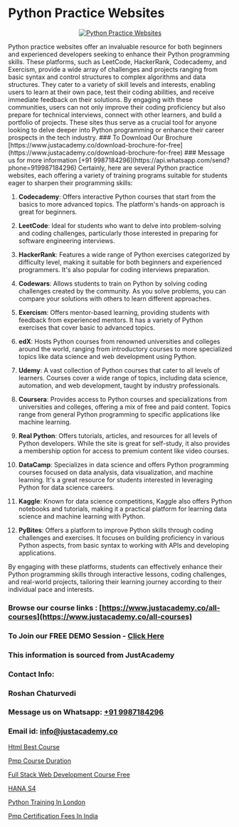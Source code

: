 # Python Practice Websites

<p align="center">
  <a href="https://justacademy.co/course-detail/python-training">
    <img src="https://justacademy.co/storage2/course_image/1709713400_course_image.webp" alt="Python Practice Websites">
  </a>
</p>
Python practice websites offer an invaluable resource for both beginners and experienced developers seeking to enhance their Python programming skills. These platforms, such as LeetCode, HackerRank, Codecademy, and Exercism, provide a wide array of challenges and projects ranging from basic syntax and control structures to complex algorithms and data structures. They cater to a variety of skill levels and interests, enabling users to learn at their own pace, test their coding abilities, and receive immediate feedback on their solutions. By engaging with these communities, users can not only improve their coding proficiency but also prepare for technical interviews, connect with other learners, and build a portfolio of projects. These sites thus serve as a crucial tool for anyone looking to delve deeper into Python programming or enhance their career prospects in the tech industry.
### To Download Our Brochure [https://www.justacademy.co/download-brochure-for-free](https://www.justacademy.co/download-brochure-for-free)
### Message us for more information [+91 9987184296](https://api.whatsapp.com/send?phone=919987184296)
Certainly, here are several Python practice websites, each offering a variety of training programs suitable for students eager to sharpen their programming skills:

1) **Codecademy**: Offers interactive Python courses that start from the basics to more advanced topics. The platform's hands-on approach is great for beginners.

2) **LeetCode**: Ideal for students who want to delve into problem-solving and coding challenges, particularly those interested in preparing for software engineering interviews.

3) **HackerRank**: Features a wide range of Python exercises categorized by difficulty level, making it suitable for both beginners and experienced programmers. It's also popular for coding interviews preparation.

4) **Codewars**: Allows students to train on Python by solving coding challenges created by the community. As you solve problems, you can compare your solutions with others to learn different approaches.

5) **Exercism**: Offers mentor-based learning, providing students with feedback from experienced mentors. It has a variety of Python exercises that cover basic to advanced topics.

6) **edX**: Hosts Python courses from renowned universities and colleges around the world, ranging from introductory courses to more specialized topics like data science and web development using Python.

7) **Udemy**: A vast collection of Python courses that cater to all levels of learners. Courses cover a wide range of topics, including data science, automation, and web development, taught by industry professionals.

8) **Coursera**: Provides access to Python courses and specializations from universities and colleges, offering a mix of free and paid content. Topics range from general Python programming to specific applications like machine learning.

9) **Real Python**: Offers tutorials, articles, and resources for all levels of Python developers. While the site is great for self-study, it also provides a membership option for access to premium content like video courses.

10) **DataCamp**: Specializes in data science and offers Python programming courses focused on data analysis, data visualization, and machine learning. It's a great resource for students interested in leveraging Python for data science careers.

11) **Kaggle**: Known for data science competitions, Kaggle also offers Python notebooks and tutorials, making it a practical platform for learning data science and machine learning with Python.

12) **PyBites**: Offers a platform to improve Python skills through coding challenges and exercises. It focuses on building proficiency in various Python aspects, from basic syntax to working with APIs and developing applications.

By engaging with these platforms, students can effectively enhance their Python programming skills through interactive lessons, coding challenges, and real-world projects, tailoring their learning journey according to their individual pace and interests.

### Browse our course links : [https://www.justacademy.co/all-courses](https://www.justacademy.co/all-courses) 
### To Join our FREE DEMO Session - [Click Here](https://www.justacademy.co/register-for-course-demo)


### This information is sourced from JustAcademy
### Contact Info:
### Roshan Chaturvedi
### Message us on Whatsapp: [+91 9987184296](https://api.whatsapp.com/send?phone=919987184296)
### Email id: [info@justacademy.co](mailto:info@justacademy.co)
                
[Html Best Course](https://www.linkedin.com/pulse/html-best-course-justacademy-boston-kleve?trackingId=fcsVOfAH1YaUZ%2BLmvPWKww%3D%3D&lipi=urn%3Ali%3Apage%3Ad_flagship3_company_admin%3BTbY8fN%2BZSiWS3%2FqQQu1Jtw%3D%3D)

[Pmp Course Duration](https://www.linkedin.com/pulse/pmp-course-duration-justacademy-mumbai-qhk8c?trackingId=TpZjs2dr7wmNLrk%2FNdpKKQ%3D%3D&lipi=urn%3Ali%3Apage%3Ad_flagship3_showcase_admin%3B4hzOhjOyRsS4BMzXWRzbRw%3D%3D)

[Full Stack Web Development Course Free](https://medium.com/@prempja40/full-stack-web-development-course-free-cadc910a923f)

[HANA S4](https://medium.com/@kamblerajas684/hana-s4-eb955807b7d5)

[Python Training In London](https://justacademyin.github.io/justacademy/python-training-in-london)

[Pmp Certification Fees In India](https://justacademyin.github.io/justacademy/pmp-certification-fees-in-india)


